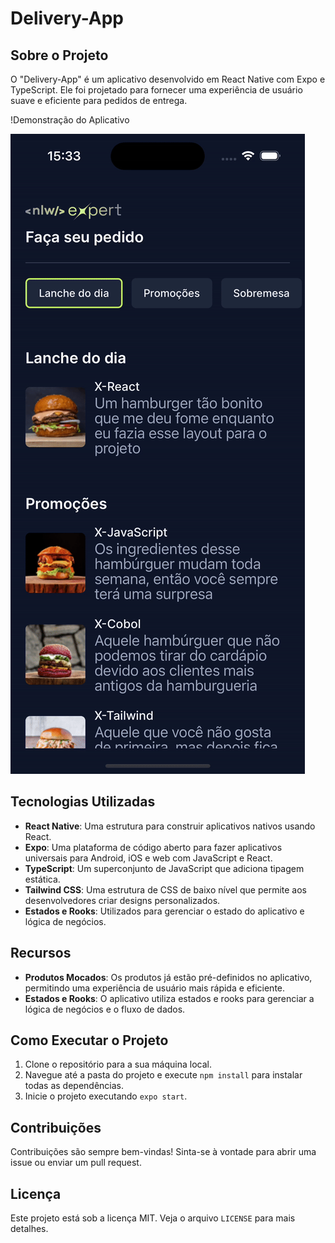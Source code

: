 # Delivery-App

## Sobre o Projeto

O "Delivery-App" é um aplicativo desenvolvido em React Native com Expo e TypeScript. Ele foi projetado para fornecer uma experiência de usuário suave e eficiente para pedidos de entrega.

!Demonstração do Aplicativo

<img src="src/assets/products/girf/delivery-app.gif">

## Tecnologias Utilizadas

- **React Native**: Uma estrutura para construir aplicativos nativos usando React.
- **Expo**: Uma plataforma de código aberto para fazer aplicativos universais para Android, iOS e web com JavaScript e React.
- **TypeScript**: Um superconjunto de JavaScript que adiciona tipagem estática.
- **Tailwind CSS**: Uma estrutura de CSS de baixo nível que permite aos desenvolvedores criar designs personalizados.
- **Estados e Rooks**: Utilizados para gerenciar o estado do aplicativo e lógica de negócios.

## Recursos

- **Produtos Mocados**: Os produtos já estão pré-definidos no aplicativo, permitindo uma experiência de usuário mais rápida e eficiente.
- **Estados e Rooks**: O aplicativo utiliza estados e rooks para gerenciar a lógica de negócios e o fluxo de dados.

## Como Executar o Projeto

1. Clone o repositório para a sua máquina local.
2. Navegue até a pasta do projeto e execute `npm install` para instalar todas as dependências.
3. Inicie o projeto executando `expo start`.

## Contribuições

Contribuições são sempre bem-vindas! Sinta-se à vontade para abrir uma issue ou enviar um pull request.

## Licença

Este projeto está sob a licença MIT. Veja o arquivo `LICENSE` para mais detalhes.
